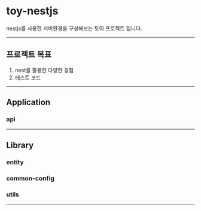 # toy-nestjs

nestjs를 사용한 서버환경을 구성해보는 토이 프로젝트 입니다.

---

## 프로젝트 목표

1. nest를 활용한 다양한 경험
2. 테스트 코드

---

## Application

### api

---

## Library

### entity

### common-config

### utils

---
